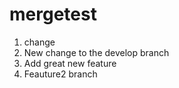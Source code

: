 # mergetest
1. change
2. New change to the develop branch
3. Add great new feature
4. Feauture2 branch

